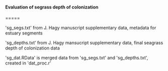 <H4>Evaluation of segrass depth of colonization</H4>
=====

'sg_segs.txt' from J. Hagy manuscript supplementary data, metadata for estuary segments

'sg_depths.txt' from J. Hagy mansucript supplementary data, final seagrass depth of colonization data

'sg_dat.RData' is merged data from 'sg_segs.txt' and 'sg_depths.txt', created in 'dat_proc.r'

